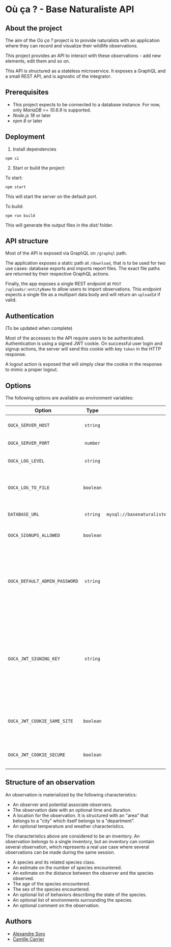 # Où ça ? - Base Naturaliste API

## About the project

The aim of the _Où ça ?_ project is to provide naturalists with an application where they can record and visualize their wildlife observations.

This project provides an API to interact with these observations - add new elements, edit them and so on.

This API is structured as a stateless microservice. It exposes a GraphQL and a small REST API, and is agnostic of the integrator.

## Prerequisites

- This project expects to be connected to a database instance. For now, only _MariaDB >= 10.6.9_ is supported.
- _Node.js 18_ or later
- _npm 8_ or later

## Deployment

1. Install dependencies

```
npm ci
```

2. Start or build the project:

To start:

```
npm start
```

This will start the server on the default port.

To build:

```
npm run build
```

This will generate the output files in the _dist/_ folder.

## API structure

Most of the API is exposed via GraphQL on `/graphql` path.

The application exposes a static path at `/download`, that is to be used for two use cases: database exports and imports report files. The exact file paths are returned by their respective GraphQL actions.

Finally, the app exposes a single REST endpoint at `POST /uploads/:entityName` to allow users to import observations. This endpoint expects a single file as a multipart data body and will return an `uploadId` if valid.

## Authentication

(To be updated when complete)

Most of the accesses to the API require users to be authenticated.
Authentication is using a signed JWT cookie.
On successful user login and signup actions, the server will send this cookie with key `token` in the HTTP response.

A logout action is exposed that will simply clear the cookie in the response to mimic a proper logout.

## Options

The following options are available as environment variables:

| Option                        |   Type    |                                 Default                                  | Description                                                                                                                                                                                                                                         |
| ----------------------------- | :-------: | :----------------------------------------------------------------------: | --------------------------------------------------------------------------------------------------------------------------------------------------------------------------------------------------------------------------------------------------- |
| `OUCA_SERVER_HOST`            | `string`  |                               `127.0.0.1`                                | The IP address where the server listen to                                                                                                                                                                                                           |
| `OUCA_SERVER_PORT`            | `number`  |                                  `4000`                                  | The port used by the server                                                                                                                                                                                                                         |
| `OUCA_LOG_LEVEL`              | `string`  |                                  `warn`                                  | The log level of the server. Uses [Pino](https://github.com/pinojs/pino) logging levels                                                                                                                                                             |
| `OUCA_LOG_TO_FILE`            | `boolean` |                                 `false`                                  | Logs to a file on top of the standard output. Log file location is `./logs/logfile.log`                                                                                                                                                             |
| `DATABASE_URL`                | `string`  | `mysql://basenaturaliste:basenaturaliste@127.0.0.1:3306/basenaturaliste` | The URL of the database to connect to                                                                                                                                                                                                               |
| `OUCA_SIGNUPS_ALLOWED`        | `boolean` |                                 `false`                                  | Set this value to true to enable creation of new accounts                                                                                                                                                                                           |
| `OUCA_DEFAULT_ADMIN_PASSWORD` | `string`  |                                   none                                   | Password to be provided at user signup when no user exist. It allows the creation of an initial admin user. This has no effect if any admin user already exists or if signups are disabled `signupsAllowed=false`                                   |
| `OUCA_JWT_SIGNING_KEY`        | `string`  |                                   none                                   | Allows to provide a user-defined signing key for the JWT token. This could be useful to be sure that cookies are valid between several API instances that share the same signing key. If not defined, a random signing key is used by the instance. |
| `OUCA_JWT_COOKIE_SAME_SITE`   | `boolean` |                                  `true`                                  | If true, the cookie that contains the token will have a `strict` same-site policy, and `none` otherwise.                                                                                                                                            |
| `OUCA_JWT_COOKIE_SECURE`      | `boolean` |                                  `true`                                  | If true, the cookie that contains the token can be only be used with HTTPS.                                                                                                                                                                         |

## Structure of an observation

An observation is materialized by the following characteristics:

- An observer and potential associate observers.
- The observation date with an optional time and duration.
- A location for the observation. It is structured with an "area" that belongs to a "city" which itself belongs to a "department".
- An optional temperature and weather characteristics.

The characteristics above are considered to be an inventory. An observation belongs to a single inventory, but an inventory can contain several observation, which represents a real use case where several observations can be made during the same session.

- A species and its related species class.
- An estimate on the number of species encountered.
- An estimate on the distance between the observer and the species observed.
- The age of the species encountered.
- The sex of the species encountered.
- An optional list of behaviors describing the state of the species.
- An optional list of environments surrounding the species.
- An optional comment on the observation.

## Authors

- [Alexandre Soro](https://github.com/alexandresoro)
- [Camille Carrier](https://github.com/camillecarrier)
